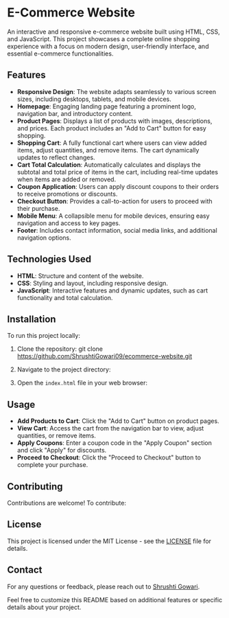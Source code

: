# E-Commerce Website

An interactive and responsive e-commerce website built using HTML, CSS, and JavaScript. This project showcases a complete online shopping experience with a focus on modern design, user-friendly interface, and essential e-commerce functionalities.

## Features

- **Responsive Design**: The website adapts seamlessly to various screen sizes, including desktops, tablets, and mobile devices.
- **Homepage**: Engaging landing page featuring a prominent logo, navigation bar, and introductory content.
- **Product Pages**: Displays a list of products with images, descriptions, and prices. Each product includes an "Add to Cart" button for easy shopping.
- **Shopping Cart**: A fully functional cart where users can view added items, adjust quantities, and remove items. The cart dynamically updates to reflect changes.
- **Cart Total Calculation**: Automatically calculates and displays the subtotal and total price of items in the cart, including real-time updates when items are added or removed.
- **Coupon Application**: Users can apply discount coupons to their orders to receive promotions or discounts.
- **Checkout Button**: Provides a call-to-action for users to proceed with their purchase.
- **Mobile Menu**: A collapsible menu for mobile devices, ensuring easy navigation and access to key pages.
- **Footer**: Includes contact information, social media links, and additional navigation options.

## Technologies Used

- **HTML**: Structure and content of the website.
- **CSS**: Styling and layout, including responsive design.
- **JavaScript**: Interactive features and dynamic updates, such as cart functionality and total calculation.

## Installation

To run this project locally:

1. Clone the repository: git clone https://github.com/ShrushtiGowari09/ecommerce-website.git

2. Navigate to the project directory:

3. Open the `index.html` file in your web browser:

## Usage
- **Add Products to Cart**: Click the "Add to Cart" button on product pages.
- **View Cart**: Access the cart from the navigation bar to view, adjust quantities, or remove items.
- **Apply Coupons**: Enter a coupon code in the "Apply Coupon" section and click "Apply" for discounts.
- **Proceed to Checkout**: Click the "Proceed to Checkout" button to complete your purchase.

## Contributing
Contributions are welcome! To contribute:

## License
This project is licensed under the MIT License - see the [LICENSE](LICENSE) file for details.

## Contact
For any questions or feedback, please reach out to [Shrushti Gowari](mailto:shrushtigowari09@gmail.com).

Feel free to customize this README based on additional features or specific details about your project.
